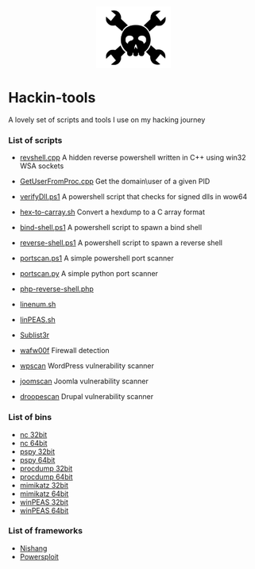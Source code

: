 <p align="center">
  <img src="https://github.com/lorenzoinvidia/Hackin-tools/blob/master/src/hack.png" alt="hack" width="150" />
</p>

# Hackin-tools
A lovely set of scripts and tools I use on my hacking journey 

### List of scripts

* [revshell.cpp](https://raw.githubusercontent.com/lorenzoinvidia/Hackin-tools/master/revshell.cpp) A hidden reverse powershell written in C++ using win32 WSA sockets

* [GetUserFromProc.cpp](https://raw.githubusercontent.com/lorenzoinvidia/Hackin-tools/master/GetUserFromProc.cpp) Get the domain\user of a given PID 
* [verifyDll.ps1](https://raw.githubusercontent.com/lorenzoinvidia/Hackin-tools/master/verifyDll.ps1) A powershell script that checks for signed dlls in wow64
* [hex-to-carray.sh](https://raw.githubusercontent.com/lorenzoinvidia/Hackin-tools/master/hex-to-carray.sh) Convert a hexdump to a C array format
* [bind-shell.ps1](https://raw.githubusercontent.com/lorenzoinvidia/Hackin-tools/master/bind-shell.ps1) A powershell script to spawn a bind shell
* [reverse-shell.ps1](https://raw.githubusercontent.com/lorenzoinvidia/Hackin-tools/master/reverse-shell.ps1) A powershell script to spawn a reverse shell
* [portscan.ps1](https://raw.githubusercontent.com/lorenzoinvidia/Hackin-tools/master/portscan.ps1) A simple powershell port scanner
* [portscan.py](https://raw.githubusercontent.com/lorenzoinvidia/Hackin-tools/master/portscan.py) A simple python port scanner
* [php-reverse-shell.php](https://raw.githubusercontent.com/pentestmonkey/php-reverse-shell/master/php-reverse-shell.php)
* [linenum.sh](https://raw.githubusercontent.com/rebootuser/LinEnum/master/LinEnum.sh)
* [linPEAS.sh](https://raw.githubusercontent.com/carlospolop/privilege-escalation-awesome-scripts-suite/master/linPEAS/linpeas.sh)
* [Sublist3r](https://github.com/aboul3la/Sublist3r)
* [wafw00f](https://github.com/EnableSecurity/wafw00f) Firewall detection
* [wpscan](https://github.com/wpscanteam/wpscan) WordPress vulnerability scanner
* [joomscan](https://github.com/rezasp/joomscan) Joomla vulnerability scanner
* [droopescan](https://github.com/droope/droopescan) Drupal vulnerability scanner

### List of bins

* [nc 32bit](https://github.com/lorenzoinvidia/Hackin-tools/blob/master/bins/nc32.exe?raw=true)
* [nc 64bit](https://github.com/lorenzoinvidia/Hackin-tools/blob/master/bins/nc64.exe?raw=true)
* [pspy 32bit](https://github.com/lorenzoinvidia/Hackin-tools/blob/master/bins/pspy32s?raw=true)
* [pspy 64bit](https://github.com/lorenzoinvidia/Hackin-tools/blob/master/bins/pspy64s?raw=true)
* [procdump 32bit](https://github.com/lorenzoinvidia/Hackin-tools/blob/master/bins/procdump32.exe?raw=true)
* [procdump 64bit](https://github.com/lorenzoinvidia/Hackin-tools/blob/master/bins/procdump64.exe?raw=true)
* [mimikatz 32bit](https://github.com/lorenzoinvidia/Hackin-tools/blob/master/bins/mimikatz32.exe?raw=true)
* [mimikatz 64bit](https://github.com/lorenzoinvidia/Hackin-tools/blob/master/bins/mimikatz64.exe?raw=true)
* [winPEAS 32bit](https://github.com/carlospolop/privilege-escalation-awesome-scripts-suite/blob/master/winPEAS/winPEASexe/winPEAS/bin/x86/Release/winPEAS.exe?raw=true)
* [winPEAS 64bit](https://github.com/carlospolop/privilege-escalation-awesome-scripts-suite/blob/master/winPEAS/winPEASexe/winPEAS/bin/x64/Release/winPEAS.exe?raw=true)

### List of frameworks
* [Nishang](https://github.com/samratashok/nishang/archive/master.zip)
* [Powersploit](https://github.com/PowerShellMafia/PowerSploit/archive/master.zip)
